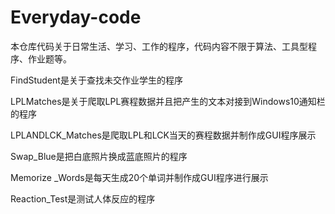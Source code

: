 # Everyday-code
本仓库代码关于日常生活、学习、工作的程序，代码内容不限于算法、工具型程序、作业题等。

FindStudent是关于查找未交作业学生的程序</br>

LPLMatches是关于爬取LPL赛程数据并且把产生的文本对接到Windows10通知栏的程序</br>

LPLANDLCK_Matches是爬取LPL和LCK当天的赛程数据并制作成GUI程序展示</br>

Swap_Blue是把白底照片换成蓝底照片的程序</br>

Memorize _Words是每天生成20个单词并制作成GUI程序进行展示</br>

Reaction_Test是测试人体反应的程序</br>